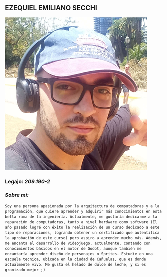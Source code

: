 ## EZEQUIEL EMILIANO SECCHI

![fallo en cargar imagen](/image.png)

### **Legajo:** *209.190-2*

### *Sobre mi:*

`Soy una persona apasionada por la arquitectura de computadoras y a la programación, que quiere aprender y adquirir más conocimientos en esta bella rama de la ingeniería. Actualmente, me gustaría dedicarme a la reparación de computadoras, tanto a nivel hardware como software (El año pasado logré con éxito la realización de un curso dedicado a este tipo de reparaciones, logrando obtener un certificado que autentifica la aprobación de este curso) pero aspiro a aprender mucho más. Además, me encanta el desarrollo de videojuego, actualmente, contando con conocimientos básicos en el motor de Godot, aunque también me encantaría aprender diseño de personajes o Sprites. Estudie en una escuela tecnica, ubicada en la ciudad de Cañuelas, que es donde actualmente vivo. Me gusta el helado de dulce de leche, y si es granizado mejor ;)`
